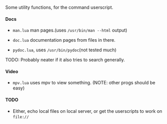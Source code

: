 Some utility functions, for the command userscript.

#### Docs

* `man.lua` man pages.(uses `/usr/bin/man --html` output)

* `doc.lua` documentation pages from files in there.

* `pydoc.lua`, uses `/usr/bin/pydoc`(not tested much)

TODO: Probably neater if it also tries to search generally.

#### Video

* `mpv.lua` uses mpv to view something. (NOTE: other progs should be easy)

#### TODO
* Either, echo local files on local server, or get the userscripts to work
  on `file://`
